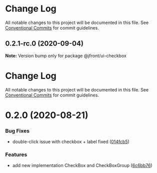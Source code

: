 # Change Log

All notable changes to this project will be documented in this file.
See [Conventional Commits](https://conventionalcommits.org) for commit guidelines.

## 0.2.1-rc.0 (2020-09-04)

**Note:** Version bump only for package @jfront/ui-checkbox





# Change Log

All notable changes to this project will be documented in this file. See
[Conventional Commits](https://conventionalcommits.org) for commit guidelines.

# 0.2.0 (2020-08-21)

### Bug Fixes

- double-click issue with checkbox + label fixed
  ([014fcb5](https://github.com/Jepria/jfront-ui/commit/014fcb51aa3627701905961c399e29d010117359))

### Features

- add new implementation CheckBox and CheckBoxGroup
  ([6c6bb76](https://github.com/Jepria/jfront-ui/commit/6c6bb76f9243c445b06a6a7ca330f167c7f79486))
